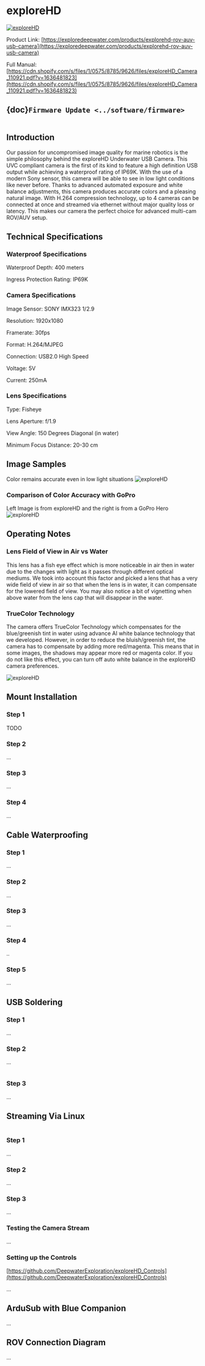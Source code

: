 
# exploreHD

[![exploreHD](https://cdn.shopify.com/s/files/1/0575/8785/9626/products/exploreHDUSBCameraMain_590x.jpg?v=1632166193)](https://exploredeepwater.com/products/explorehd-rov-auv-usb-camera)

Product Link: [https://exploredeepwater.com/products/explorehd-rov-auv-usb-camera](https://exploredeepwater.com/products/explorehd-rov-auv-usb-camera)

Full Manual: [https://cdn.shopify.com/s/files/1/0575/8785/9626/files/exploreHD_Camera_110921.pdf?v=1636481823](https://cdn.shopify.com/s/files/1/0575/8785/9626/files/exploreHD_Camera_110921.pdf?v=1636481823)

## {doc}`Firmware Update <../software/firmware>`

```{note} Please update your firmware if you were shipped an exploreHD before 11/20/2021
```
## Introduction
Our passion for uncompromised image quality for marine robotics is the simple philosophy behind the exploreHD Underwater USB Camera. This UVC compliant camera is the first of its kind to feature a high definition USB output while achieving a waterproof rating of IP69K. With the use of a modern Sony sensor, this camera will be able to see in low light conditions like never before. Thanks to advanced automated exposure and white balance adjustments, this camera produces accurate colors and a pleasing natural image. With H.264 compression technology, up to 4 cameras can be connected at once and streamed via ethernet without major quality loss or latency. This makes our camera the perfect choice for advanced multi-cam ROV/AUV setup.
## Technical Specifications
### Waterproof Specifications
Waterproof Depth: 400 meters 

Ingress Protection Rating: IP69K
### Camera Specifications
Image Sensor: SONY IMX323 1/2.9

Resolution: 1920x1080

Framerate: 30fps

Format: H.264/MJPEG 

Connection: USB2.0 High Speed 

Voltage: 5V 

Current: 250mA
### Lens Specifications 
Type: Fisheye 

Lens Aperture: f/1.9

View Angle: 150 Degrees Diagonal (in water)

Minimum Focus Distance: 20-30 cm
## Image Samples
Color remains accurate even in low light situations
![exploreHD](https://cdn.shopify.com/s/files/1/0575/8785/9626/files/exploreHD_accurate_colors.jpg?v=1639761687590x.jpg?v=1632166193)
### Comparison of Color Accuracy with GoPro
Left Image is from exploreHD and the right is from a GoPro Hero
![exploreHD](https://cdn.shopify.com/s/files/1/0575/8785/9626/files/GoPro_vs_exploreHD.jpg?v=1639761687?v=1639761687590x.jpg?v=1632166193)
## Operating Notes
### Lens Field of View in Air vs Water
This lens has a fish eye effect which is more noticeable in air then in water due to the changes with light as it passes through different optical mediums. We took into account this factor and picked a lens that has a very wide field of view in air so that when the lens is in water, it can compensate for the lowered field of view. You may also notice a bit of vignetting when above water from the lens cap that will disappear in the water.
### TrueColor Technology
The camera offers TrueColor Technology which compensates for the blue/greenish tint in water using advance AI white balance technology that we developed. However, in order to reduce the bluish/greenish tint, the camera has to compensate by adding more red/magenta. This means that in some images, the shadows may appear more red or magenta color. If you do not like this effect, you can turn off auto white balance in the exploreHD camera preferences.

![exploreHD](https://cdn.shopify.com/s/files/1/0575/8785/9626/files/4_e9a1179c-a100-4de6-a14b-99a793a23089.jpg?v=1639761687?v=1639761687?v=1639761687590x.jpg?v=1632166193)
## Mount Installation

### Step 1

TODO

### Step 2

...

### Step 3

...

### Step 4

...

## Cable Waterproofing

### Step 1

...

### Step 2

...

### Step 3

...

### Step 4

..

### Step 5

...

## USB Soldering

### Step 1

...

### Step 2
...
```{warning} Ensure there are no solder bridges and DOUBLE CHECK to make sure the connection is correct. The camera will get damaged if the polarity is not correct.
```

### Step 3

...

## Streaming Via Linux

```{note} Please install gstreamer following this guide [https://gstreamer.freedesktop.org/documentation/installing/on-linux.html?gi-language=c](https://gstreamer.freedesktop.org/documentation/installing/on-linux.html?gi-language=c)
```

### Step 1

...

### Step 2

...

### Step 3

...

### Testing the Camera Stream

...

### Setting up the Controls

[https://github.com/DeepwaterExploration/exploreHD_Controls](https://github.com/DeepwaterExploration/exploreHD_Controls)

...

## ArduSub with Blue Companion

...

## ROV Connection Diagram

...
